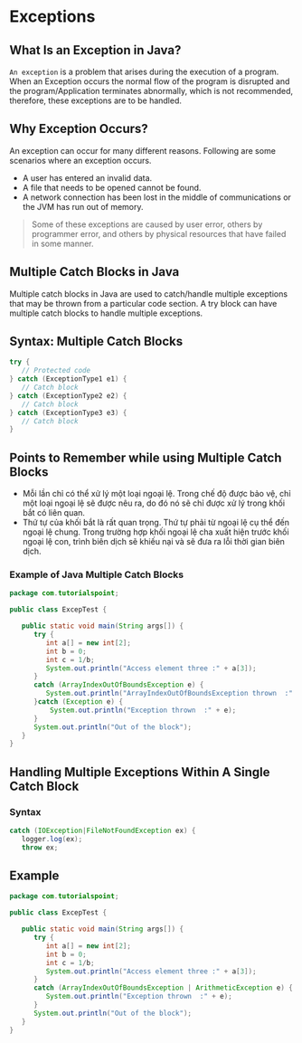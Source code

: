 # Exceptions

## What Is an Exception in Java?

`An exception` is a problem that arises during the execution of a program. When an Exception occurs the normal flow of the program is disrupted and the program/Application terminates abnormally, which is not recommended, therefore, these exceptions are to be handled.

## Why Exception Occurs?

An exception can occur for many different reasons. Following are some scenarios where an exception occurs.
- A user has entered an invalid data.
- A file that needs to be opened cannot be found.
- A network connection has been lost in the middle of communications or the JVM has run out of memory.

> Some of these exceptions are caused by user error, others by programmer error, and others by physical resources that have failed in some manner.

## Multiple Catch Blocks in Java

Multiple catch blocks in Java are used to catch/handle multiple exceptions that may be thrown from a particular code section. A try block can have multiple catch blocks to handle multiple exceptions.

## Syntax: Multiple Catch Blocks

```java
try {
   // Protected code
} catch (ExceptionType1 e1) {
   // Catch block
} catch (ExceptionType2 e2) {
   // Catch block
} catch (ExceptionType3 e3) {
   // Catch block
}
```

## Points to Remember while using Multiple Catch Blocks

- Mỗi lần chỉ có thể xử lý một loại ngoại lệ. Trong chế độ được bảo vệ, chỉ một loại ngoại lệ sẽ được nêu ra, do đó nó sẽ chỉ được xử lý trong khối bắt có liên quan.
- Thứ tự của khối bắt là rất quan trọng. Thứ tự phải từ ngoại lệ cụ thể đến ngoại lệ chung. Trong trường hợp khối ngoại lệ cha xuất hiện trước khối ngoại lệ con, trình biên dịch sẽ khiếu nại và sẽ đưa ra lỗi thời gian biên dịch.

### Example of Java Multiple Catch Blocks

```java
package com.tutorialspoint;

public class ExcepTest {

   public static void main(String args[]) {
      try {
         int a[] = new int[2];
         int b = 0;
         int c = 1/b;
         System.out.println("Access element three :" + a[3]);
      }
      catch (ArrayIndexOutOfBoundsException e) {
         System.out.println("ArrayIndexOutOfBoundsException thrown  :" + e);
      }catch (Exception e) {
          System.out.println("Exception thrown  :" + e);
      }
      System.out.println("Out of the block");
   }
}
```

## Handling Multiple Exceptions Within A Single Catch Block

### Syntax 

```java
catch (IOException|FileNotFoundException ex) {
   logger.log(ex);
   throw ex;
```

## Example 

```java
package com.tutorialspoint;

public class ExcepTest {

   public static void main(String args[]) {
      try {
         int a[] = new int[2];
         int b = 0;
         int c = 1/b;
         System.out.println("Access element three :" + a[3]);
      }
      catch (ArrayIndexOutOfBoundsException | ArithmeticException e) {
         System.out.println("Exception thrown  :" + e);
      }
      System.out.println("Out of the block");
   }
}
```